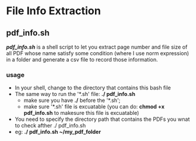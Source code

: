 # File Info Extraction


## pdf_info.sh
***pdf_info.sh*** is a shell script to let you extract page number and file size of all PDF whose name satisfy some condition (where I use norm expression) in a folder and generate a csv file to record those information. 
### usage
- In your shell, change to the directory that contains this bash file 
- The same way to run the '*.sh' file: **./ pdf_info.sh**
  - make sure you have **./** before the '*.sh';
  - make sure '*.sh' file is excuatable (you can do: **chmod +x pdf_info.sh** to makesure this file is excuatable)
-  You need to specify the directory path that contains the PDFs you wnat to check afther ./ pdf_info.sh
  - eg: **./ pdf_info.sh ~/my_pdf_folder**
